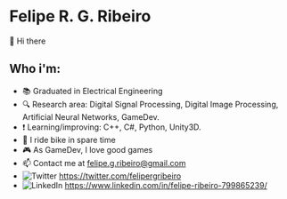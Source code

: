 # Felipe R. G. Ribeiro
👋 Hi there
## Who i'm:
- 📚 Graduated in Electrical Engineering
- 🔍 Research area: Digital Signal Processing, Digital Image Processing, Artificial Neural Networks, GameDev.
- ❗ Learning/improving: C++, C#, Python, Unity3D.
- 🚴 I ride bike in spare time
- 🎮 As GameDev, I love good games
- 📫 Contact me at felipe.g.ribeiro@gmail.com
- ![Twitter](https://img.shields.io/badge/Twitter-1DA1F2?style=for-the-badge&logo=twitter&logoColor=white) https://twitter.com/felipergribeiro
- ![LinkedIn](https://img.shields.io/badge/linkedin-%230077B5.svg?style=for-the-badge&logo=linkedin&logoColor=white) https://www.linkedin.com/in/felipe-ribeiro-799865239/
